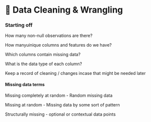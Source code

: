 # 🚿 Data Cleaning & Wrangling

### Starting off

How many non-null observations are there?

How manyuinique columns and features do we have?

Which columns contain missing data?

What is the data type of each column?

Keep a record of cleaning / changes incase that might be needed later

####

#### **Missing data terms**

Missing completely at random - Random missing data

Missing at random - Missing data by some sort of pattern

Structurally missing - optional or contextual data points
